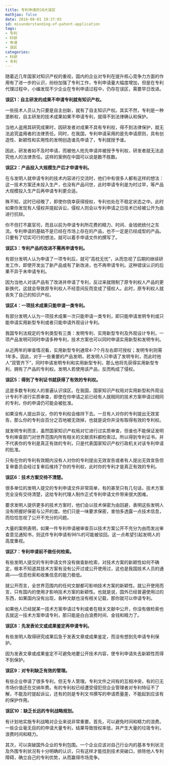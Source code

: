 ```yaml
---
title: 专利申请的10大误区
mathjax: false
date: 2018-08-01 19:37:03
id: misunderstanding-of-patent-application
tags:
- 专利
- 科研
- 申请
- 误区
categories:
- 科研
- 专利
---
```


随着近几年国家对知识产权的重视，国内的企业对专利在提升核心竞争力方面的作用有了进一步的认识，纷纷加强了专利工作，专利申请量大幅度增加，但是在专利代理过程中，小编发现不少企业在专利申请过程中，仍存在误区，需要早日改进。

<!---more--->

**误区1：自主研发的成果不申请专利就有知识产权。**

一些技术人员认为只要是自主创新，就有了自主知识产权。其实不然，专利是一种垄断权，自主研发的技术成果如果不申请专利，就得不到法律确认和保护。

当他人盗用其研究成果时，因研发者对成果不具有专利权，得不到法律保护，就无法追究盗用者的法律责任。同时，在我国，专利申请采用的是先申请原则，具有创造性、新颖性和实用性的发明创造谁先申请了，专利就授予谁。

因此，研发者如不及时申请，而被他人抢先申请并被授予专利权，研发者就无法追究他人的法律责任。这样的案例在中国可以说是数不胜数。

**误区2：产品投入大规模生产后才申请专利。**

在与发明人就申请专利的技术内容进行交流时，他们中有很多人都有这样的想法：这一技术方案还未投入生产，也没有产品问世，此时申请专利是为时过早，等产品大规模投入生产后再申请专利更合适。

殊不知，这时已经晚了，即使你侥幸获得授权，专利也处在不稳定状态之中。此时如果你发现有人侵权并提起诉讼，侵权人则会以专利申请之日技术已经被公开为由进行抗辩。

你不但打不嬴官司，而且以前为申请专利所花费的精力、时间、金钱统统付之东流。专利申请的基础不是已经在市场上存在的产品，也不一定是已经成型的产品。只要有了切实可行的想法，就可以着手申请文件的撰写了。

**误区3：专利产品的改进不需再申请专利。**

有部分发明人认为申请了一项专利后，就可“高枕无忧”，从而忽视了后期的继续研发工作，即使开发出了新产品或有了新改进，也不再申请专利。这种错误认识的后果不异于未申请专利。

因为当他人对该产品有了改进并申请了专利，反过来就限制了原专利权人产品的更新换代，这就会导致原专利权人不经意间反而变成了侵权人。此时，原专利权人就丧失了自己的知识产权。

**误区4：一项技术成果只能申请一类专利。**

有部分发明人认为一项技术成果一次只能申请一类专利，即只能申请发明专利或只能申请实用新型专利或者只能申请外观设计专利。

我国专利法规定的专利类型有三类：发明专利、实用新型专利及外观设计专利，一项产品发明可同时申请多种专利，技术方案也可以同时申请实用新型和发明专利。

从近两年的审查情况看，实用新型专利通常4-7个月左右即可授权；发明专利则需1年多。因此，对于一些重要的产品发明，若发明人只申请了发明专利，而此时他人“双管齐下”，同时申请发明专利和实用新型专利，那么他将先获得实用新型专利，拥有了产品的专利权。发明人若使用该产品，反而构成了侵权。

**误区5：得到了专利证书就获得了有效的专利权。**

这是多数专利权人的普遍认识误区。在我国，国家知识产权局对实用新型和外观设计专利不进行实质审查，即使在你申请之前已经有人就相同的技术方案申请过相同的专利，你的申请仍可能会被批准。

如果没有人提出异议，你的专利权会维持下去。一旦有人对你的专利提出无效宣告，那么你的专利会百分之百地被无效掉，也就是说你并没有取得有效的专利权。

就发明专利而言，虽然国家知识产权局对它进行过实质审查，但谁也不能保证发明专利审查部门对世界范围内所有相关的文献资料都检索过。所以得到专利证书，并不代表你的专利是真正有效的专利，只是代表国家知识产权行政机关对该专利申请的批准。

只有在你的专利有效期内没有人对你的专利提出无效宣告或者有人提出无效宣告但复审委员会经过复审后维持了你的专利权，此时你的专利才是真正有效的专利。

**误区6：技术方案交待不清楚。**

很多单位的发明人提交的专利申请文件非常简单，有的甚至只有几句话，技术方案完全没有交待清楚，这给专利代理人制作正式专利申请文件带来很大困难。

要求发明人提供更多的技术方案时，他们会以技术保密为由回避，表明这些发明人没有把握好保密与公开的度。他们只是一味要求保密，害怕多透露一点技术信息，而恰恰忽视了公开不充分的问题。

大量的案例表明，如果一件专利申请被审查员以技术方案公开不充分为由而发出审查意见通知书，则这件专利申请有98%的可能被驳回。这一点希望引起发明人的高度重视。

**误区7：专利申请前不做任何检索。**

有些发明人提交的专利申请文件没有做查新检索，对技术方案的新颖性如何不确定，根本不知道其技术方案有没有公开过或公开使用过，这也是我国技术人员的通病——信息检索和收集信息的能力极低。

就公开而言，全世界范围内的任何文献都可影响技术方案的新颖性。就公开使用而言，只有国内的使用才影响技术方案的新颖性。也就是说，国外已经普遍使用过的东西，如果国内没有出现，各种文献也没有相关记载，那你就可以申请专利。

如果他人已经就某一技术方案申请过专利或者在相关文献中公开，你没有做检索也去就这一技术方案申请专利，那只能是白白浪费时间、金钱和精力了。

**误区8：先发表论文或成果鉴定再申请专利。**

有些发明人取得研究成果后急于发表文章或成果鉴定，而没有想到先申请专利保护。

因为发表文章或成果鉴定不可避免地要公开技术内容，使专利申请失去新颖性而得不到保护。

**误区9：对专利缺乏有效的管理。**

有些企业申请了很多专利，但无专人管理。专利文件之间有的互相冲突，有的已无市场价值还在交纳年费。有的专利权已经遭受侵犯但企业管理者对专利特征不了解，不能及时提起诉讼，还有的则是专利文书撰写的申请质量差，不能起到应该有的保护作用。

**误区10：缺乏长远的专利战略规划。**

有计划地实施专利战略对企业来说非常重要。首先，可以避免时间和精力的浪费。一些企业毫无目的的申请大量专利，结果导致授权率低，并产生大量的垃圾专利，浪费时间和精力。

其次，可以突破国外企业的专利包围。一个企业应该对自己行业内的基本专利状况及外围专利状况有十分明确的认识，只有这样才能找到技术突破口，排除他人专利障碍，确立自己的专利优势，从而赢得市场竞争。